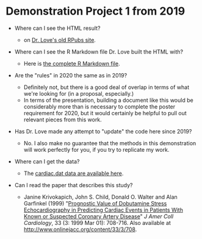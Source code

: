 # Demonstration Project 1 from 2019

- Where can I see the HTML result?
    - on [Dr. Love's old RPubs site](http://rpubs.com/TELOVE/project1_demo_2019-432).

- Where can I see the R Markdown file Dr. Love built the HTML with?
    - Here is [the complete R Markdown file](https://github.com/THOMASELOVE/2020-432/blob/master/projects/2019-project-1-demo/432_2019_project1_demo_full_draft.Rmd).

- Are the "rules" in 2020 the same as in 2019?
    - Definitely not, but there is a good deal of overlap in terms of what we're looking for (in a proposal, especially.)
    - In terms of the presentation, building a document like this would be considerably more than is necessary to complete the poster requirement for 2020, but it would certainly be helpful to pull out relevant pieces from this work.
    
- Has Dr. Love made any attempt to "update" the code here since 2019?
    - No. I also make no guarantee that the methods in this demonstration will work perfectly for you, if you try to replicate my work.
    
- Where can I get the data?
    - The [cardiac.dat data are available here](https://raw.githubusercontent.com/THOMASELOVE/2020-432/master/projects/2019-project-1-demo/cardiac.dat).

- Can I read the paper that describes this study?
    - Janine Krivokapich, John S. Child, Donald O. Walter and Alan Garfinkel (1999) "[Prognostic Value of Dobutamine
Stress Echocardiography in Predicting Cardiac Events in Patients With Known or Suspected Coronary Artery Disease](https://github.com/THOMASELOVE/2020-432/blob/master/references/pdf/Dobutamine_Stress_Echocardiography_1999_project1_demo.pdf)" *J Amer Coll Cardiology*, 33 (3: 1999 Mar 01): 708-716. Also available at http://www.onlinejacc.org/content/33/3/708.
